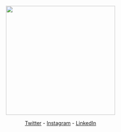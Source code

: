 <p align = "center">
  <img
       width = "300"
       src = "https://media.tenor.com/0uKy0kcOe_wAAAAC/saber-saber-fate.gif"
       >
</p>

<p align = "center">
  <a href="https://twitter.com/aldinpramudya">Twitter</a>
  - <a href="https://instagram.com/aldin.pramudya">Instagram</a>
  - <a href="https://www.linkedin.com/in/aldin-ariel-pramudya-832037238/">LinkedIn</a>
</p>

